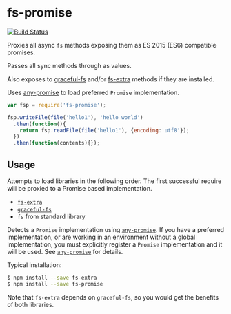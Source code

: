 # fs-promise

[![Build Status](https://secure.travis-ci.org/kevinbeaty/fs-promise.svg)](http://travis-ci.org/kevinbeaty/fs-promise)

Proxies all async `fs` methods exposing them as ES 2015 (ES6) compatible promises.

Passes all sync methods through as values.

Also exposes to [graceful-fs][1] and/or [fs-extra][2] methods if they are installed.

Uses [any-promise][3] to load preferred `Promise` implementation.

```javascript
var fsp = require('fs-promise');

fsp.writeFile(file('hello1'), 'hello world')
  .then(function(){
    return fsp.readFile(file('hello1'), {encoding:'utf8'});
  })
  .then(function(contents){});
```

## Usage

Attempts to load libraries in the following order. The first successful require will be proxied to a Promise based implementation.

- [`fs-extra`](https://github.com/jprichardson/node-fs-extra)
- [`graceful-fs`](https://github.com/isaacs/node-graceful-fs)
- `fs` from standard library

Detects a `Promise` implementation using [`any-promise`][3]. If you have a preferred implementation, or are working in an environment without a global implementation, you must explicitly register a `Promise` implementation and it will be used. See [`any-promise`][3] for details.

Typical installation:

```bash
$ npm install --save fs-extra
$ npm install --save fs-promise
```

Note that `fs-extra` depends on `graceful-fs`, so you would get the benefits of both libraries.

[1]: https://github.com/isaacs/node-graceful-fs
[2]: https://www.npmjs.org/package/fs-extra
[3]: https://github.com/kevinbeaty/any-promise

